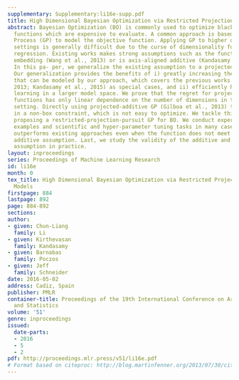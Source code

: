 ```yaml
---
supplementary: Supplementary:li16e-supp.pdf
title: High Dimensional Bayesian Optimization via Restricted Projection Pursuit Models
abstract: Bayesian Optimization (BO) is commonly used to optimize blackbox objective
  functions which are expensive to evaluate. A common approach is based on using Gaussian
  Process (GP) to model the objective function. Applying GP to higher dimensional
  settings is generally difficult due to the curse of dimensionality for nonparametric
  regression. Existing works makes strong assumptions such as the function is low-dimensional
  embedding (Wang et al., 2013) or is axis-aligned additive (Kandasamy et al., 2015).
  In this pa- per, we generalize the existing assumption to a projected-additive assumption.
  Our generalization provides the benefits of i) greatly increasing the space of functions
  that can be modeled by our approach, which covers the previous works (Wang et al.,
  2013; Kandasamy et al., 2015) as special cases, and ii) efficiently handling the
  learning in a larger model space. We prove that the regret for projected-additive
  functions has only linear dependence on the number of dimensions in this general
  setting. Directly using projected-additive GP (Gilboa et al., 2013) to BO results
  in a non-box constraint, which is not easy to optimize. We tackle this problem by
  proposing a restricted-projection-pursuit GP for BO. We conduct experiments on synthetic
  examples and scientific and hyper-parameter tuning tasks in many cases. Our method
  outperforms existing approaches even when the function does not meet the projected
  additive assumption. Last, we study the validity of the additive and projected-additive
  assumption in practice.
layout: inproceedings
series: Proceedings of Machine Learning Research
id: li16e
month: 0
tex_title: High Dimensional Bayesian Optimization via Restricted Projection Pursuit
  Models
firstpage: 884
lastpage: 892
page: 884-892
sections: 
author:
- given: Chun-Liang
  family: Li
- given: Kirthevasan
  family: Kandasamy
- given: Barnabas
  family: Poczos
- given: Jeff
  family: Schneider
date: 2016-05-02
address: Cadiz, Spain
publisher: PMLR
container-title: Proceedings of the 19th International Conference on Artificial Intelligence
  and Statistics
volume: '51'
genre: inproceedings
issued:
  date-parts:
  - 2016
  - 5
  - 2
pdf: http://proceedings.mlr.press/v51/li16e.pdf
# Format based on citeproc: http://blog.martinfenner.org/2013/07/30/citeproc-yaml-for-bibliographies/
---
```

